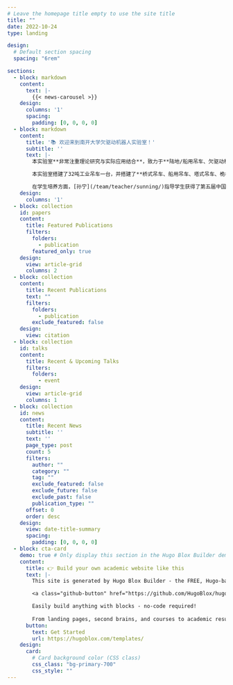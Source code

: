 ```yaml
---
# Leave the homepage title empty to use the site title
title: ""
date: 2022-10-24
type: landing

design:
  # Default section spacing
  spacing: "6rem"

sections:
  - block: markdown
    content:
      text: |-
        {{< news-carousel >}}
    design:
      columns: '1'
      spacing: 
        padding: [0, 0, 0, 0]
  - block: markdown
    content:
      title: '📚 欢迎来到南开大学欠驱动机器人实验室！'
      subtitle: ''
      text: |-
        本实验室**非常注重理论研究与实际应用结合**，致力于**陆地/船用吊车、欠驱动机器人等机电系统**的自动控制研究，旨在提升它们的自动化、智能化、快速化、准确化程度，提高工作效率与安全性。本实验室研究团队入选了2017年度中国青少年科技创新奖励基金支持项目—大学生“小平科技创新团队”(全国仅50项)，实验室负责人[孙宁](/team/teacher/sunning/)教授入选国家**四青**人才。

        本实验室搭建了32吨工业吊车一台，并搭建了**桥式吊车、船用吊车、塔式吊车、桅杆式吊车、TORA/RTAC、无人机吊运、欠驱动机器人、升降云梯等若干样机平台**，在此基础上，设计了一系列**轨迹规划、非线性控制**方法，取得了一些有特色的研究成果，[孙宁](/team/teacher/sunning/)获得了一些奖励，如**吴文俊人工智能优秀青年奖、中国自动化学会优秀博士学位论文奖、吴文俊人工智能自然科学一等奖、天津市自然科学一等奖、天津市专利奖-金奖、天津市专利奖-创业奖、天津市知识产权创新创业发明与设计大赛一等奖**等，并入选**2019中国智能制造十大科技进展**。

        在学生培养方面，[孙宁](/team/teacher/sunning/)指导学生获得了第五届中国“互联网+”大学生创新创业大赛全国总决赛金奖、第十一届中国青少年科技创新奖、“挑战杯”全国大学生课外学术科技作品竞赛一等奖、中国自动化学会（CAA）优秀硕士论文学位奖等重要奖项。基于此，[孙宁](/team/teacher/sunning/)教授荣获**国家教学成果二等奖、天津市教学成果特等奖/一等奖**等，并荣获宝钢优秀教师奖。
    design:
      columns: '1'
  - block: collection
    id: papers
    content:
      title: Featured Publications
      filters:
        folders:
          - publication
        featured_only: true
    design:
      view: article-grid
      columns: 2
  - block: collection
    content:
      title: Recent Publications
      text: ""
      filters:
        folders:
          - publication
        exclude_featured: false
    design:
      view: citation
  - block: collection
    id: talks
    content:
      title: Recent & Upcoming Talks
      filters:
        folders:
          - event
    design:
      view: article-grid
      columns: 1
  - block: collection
    id: news
    content:
      title: Recent News
      subtitle: ''
      text: ''
      page_type: post
      count: 5
      filters:
        author: ""
        category: ""
        tag: ""
        exclude_featured: false
        exclude_future: false
        exclude_past: false
        publication_type: ""
      offset: 0
      order: desc
    design:
      view: date-title-summary
      spacing:
        padding: [0, 0, 0, 0]
  - block: cta-card
    demo: true # Only display this section in the Hugo Blox Builder demo site
    content:
      title: 👉 Build your own academic website like this
      text: |-
        This site is generated by Hugo Blox Builder - the FREE, Hugo-based open source website builder trusted by 250,000+ academics like you.

        <a class="github-button" href="https://github.com/HugoBlox/hugo-blox-builder" data-color-scheme="no-preference: light; light: light; dark: dark;" data-icon="octicon-star" data-size="large" data-show-count="true" aria-label="Star HugoBlox/hugo-blox-builder on GitHub">Star</a>

        Easily build anything with blocks - no-code required!
        
        From landing pages, second brains, and courses to academic resumés, conferences, and tech blogs.
      button:
        text: Get Started
        url: https://hugoblox.com/templates/
    design:
      card:
        # Card background color (CSS class)
        css_class: "bg-primary-700"
        css_style: ""
---
```

